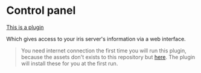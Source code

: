 # Control panel

[This is a plugin](https://github.com/kataras/iris/tree/development/plugin/iriscontrol)

Which gives  access to your iris server's information via a web interface.
> You need internet connection the first time you will run this plugin, because the assets don't exists to this repository but [here](https://github.com/iris-contrib/iris-control-assets). The plugin will install these for you at the first run.
